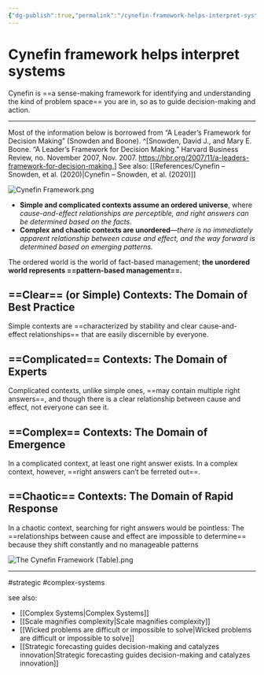 ```yaml
---
{"dg-publish":true,"permalink":"/cynefin-framework-helps-interpret-systems/"}
---
```



# Cynefin framework helps interpret systems

Cynefin is ==a sense-making framework for identifying and understanding the kind of problem space== you are in, so as to guide decision-making and action.

---

Most of the information below is borrowed from “A Leader’s Framework for Decision Making” (Snowden and Boone). ^[Snowden, David J., and Mary E. Boone. “A Leader’s Framework for Decision Making.” Harvard Business Review, no. November 2007, Nov. 2007. https://hbr.org/2007/11/a-leaders-framework-for-decision-making.] See also: [[References/Cynefin – Snowden, et al. (2020)\|Cynefin – Snowden, et al. (2020)]]


![Cynefin Framework.png](/img/user/Attachments/Cynefin%20Framework.png)


- **Simple and complicated contexts assume an ordered universe**, where *cause-and-effect relationships are perceptible, and right answers can be determined based on the facts*. 
- **Complex and chaotic contexts are unordered**—*there is no immediately apparent relationship between cause and effect, and the way forward is determined based on emerging patterns.* 

The ordered world is the world of fact-based management; **the unordered world represents ==pattern-based management==.**

## ==Clear== (or Simple) Contexts: The Domain of Best Practice

Simple contexts are ==characterized by stability and clear cause-and-effect relationships== that are easily discernible by everyone.

## ==Complicated== Contexts: The Domain of Experts

Complicated contexts, unlike simple ones, ==may contain multiple right answers==, and though there is a clear relationship between cause and effect, not everyone can see it.

## ==Complex== Contexts: The Domain of Emergence

In a complicated context, at least one right answer exists. In a complex context, however, ==right answers can’t be ferreted out==.

## ==Chaotic== Contexts: The Domain of Rapid Response

In a chaotic context, searching for right answers would be pointless: The ==relationships between cause and effect are impossible to determine== because they shift constantly and no manageable patterns 

![The Cynefin Framework (Table).png](/img/user/Attachments/The%20Cynefin%20Framework%20(Table).png)

---
#strategic #complex-systems 

see also:
- [[Complex Systems\|Complex Systems]]
- [[Scale magnifies complexity\|Scale magnifies complexity]]
- [[Wicked problems are difficult or impossible to solve\|Wicked problems are difficult or impossible to solve]]
- [[Strategic forecasting guides decision-making and catalyzes innovation\|Strategic forecasting guides decision-making and catalyzes innovation]]



